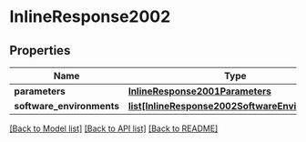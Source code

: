 # InlineResponse2002

## Properties
Name | Type | Description | Notes
------------ | ------------- | ------------- | -------------
**parameters** | [**InlineResponse2001Parameters**](InlineResponse2001Parameters.md) |  | 
**software_environments** | [**list[InlineResponse2002SoftwareEnvironments]**](InlineResponse2002SoftwareEnvironments.md) |  | 

[[Back to Model list]](../README.md#documentation-for-models) [[Back to API list]](../README.md#documentation-for-api-endpoints) [[Back to README]](../README.md)

